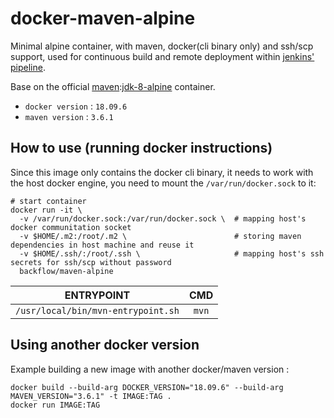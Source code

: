 docker-maven-alpine
===

Minimal alpine container, with maven, docker(cli binary only) and ssh/scp support, used for continuous build and remote deployment within [jenkins' pipeline](https://jenkins.io/doc/book/pipeline/docker).

Base on the official 
[maven](https://hub.docker.com/_/maven):[jdk-8-alpine](https://github.com/carlossg/docker-maven/tree/master/jdk-8-alpine) container.
 - `docker version` : `18.09.6`
 - `maven version` : `3.6.1`

## How to use (running docker instructions)
Since this image only contains the docker cli binary, it needs to work with the host docker engine, you need to mount the `/var/run/docker.sock` to it:
```
# start container
docker run -it \
  -v /var/run/docker.sock:/var/run/docker.sock \  # mapping host's docker communitation socket
  -v $HOME/.m2:/root/.m2 \                        # storing maven dependencies in host machine and reuse it
  -v $HOME/.ssh/:/root/.ssh \                     # mapping host's ssh secrets for ssh/scp without password
  backflow/maven-alpine
```

    
| **ENTRYPOINT** | **CMD** |
|:---:|:---:|
| `/usr/local/bin/mvn-entrypoint.sh` | `mvn` |

## Using another docker version
Example building a new image with another docker/maven version :

    docker build --build-arg DOCKER_VERSION="18.09.6" --build-arg MAVEN_VERSION="3.6.1" -t IMAGE:TAG .
    docker run IMAGE:TAG
